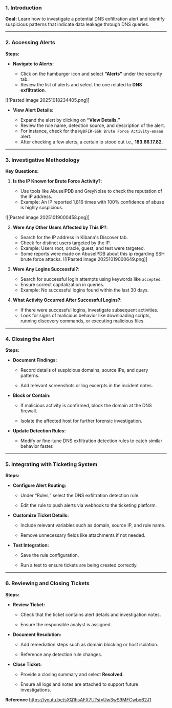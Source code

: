 ### 1. Introduction

**Goal:** Learn how to investigate a potential DNS exfiltration alert and identify suspicious patterns that indicate data leakage through DNS queries.

---

### 2. Accessing Alerts

**Steps:**

- **Navigate to Alerts:**
    
    - Click on the hamburger icon and select **“Alerts”** under the security tab.
    - Review the list of alerts and select the one related to **DNS exfiltration**.

![[Pasted image 20251018234405.png]]
- **View Alert Details:**
    
    - Expand the alert by clicking on **“View Details.”**
    - Review the rule name, detection source, and description of the alert.
    - For instance, check for the `MyDFIR-SSH Brute Force Activity-emaan` alert.
    - After checking a few alerts, a certain ip stood out i.e., **183.66.17.82**.

---

### 3. Investigative Methodology

**Key Questions:**

1. **Is the IP Known for Brute Force Activity?**:
    
    - Use tools like AbuseIPDB and GreyNoise to check the reputation of the IP address.
    - Example: An IP reported 1,816 times with 100% confidence of abuse is highly suspicious.

![[Pasted image 20251019000458.png]]

2. **Were Any Other Users Affected by This IP?**:
    
    - Search for the IP address in Kibana's Discover tab.
    - Check for distinct users targeted by the IP.
    - Example: Users root, oracle, guest, and test were targeted.
    - Some reports were made on AbuseIPDB about this ip regarding SSH brute force attacks.
![[Pasted image 20251019000649.png]]


3. **Were Any Logins Successful?**:
    
    - Search for successful login attempts using keywords like `accepted`.
    - Ensure correct capitalization in queries.
    - Example: No successful logins found within the last 30 days.
    
4. **What Activity Occurred After Successful Logins?**:
    
    - If there were successful logins, investigate subsequent activities.
    - Look for signs of malicious behavior like downloading scripts, running discovery commands, or executing malicious files.

---

### 4. Closing the Alert

**Steps:**

- **Document Findings:**
    
    - Record details of suspicious domains, source IPs, and query patterns.
        
    - Add relevant screenshots or log excerpts in the incident notes.
        
- **Block or Contain:**
    
    - If malicious activity is confirmed, block the domain at the DNS firewall.
        
    - Isolate the affected host for further forensic investigation.
        
- **Update Detection Rules:**
    
    - Modify or fine-tune DNS exfiltration detection rules to catch similar behavior faster.
        

---

### 5. Integrating with Ticketing System

**Steps:**

- **Configure Alert Routing:**
    
    - Under “Rules,” select the DNS exfiltration detection rule.
        
    - Edit the rule to push alerts via webhook to the ticketing platform.
        
- **Customize Ticket Details:**
    
    - Include relevant variables such as domain, source IP, and rule name.
        
    - Remove unnecessary fields like attachments if not needed.
        
- **Test Integration:**
    
    - Save the rule configuration.
        
    - Run a test to ensure tickets are being created correctly.
        

---

### 6. Reviewing and Closing Tickets

**Steps:**

- **Review Ticket:**
    
    - Check that the ticket contains alert details and investigation notes.
        
    - Ensure the responsible analyst is assigned.
        
- **Document Resolution:**
    
    - Add remediation steps such as domain blocking or host isolation.
        
    - Reference any detection rule changes.
        
- **Close Ticket:**
    
    - Provide a closing summary and select **Resolved**.
        
    - Ensure all logs and notes are attached to support future investigations.

**Reference**
https://youtu.be/sXQ1hsAFX7U?si=Uw3wS9MFCwbo62J1